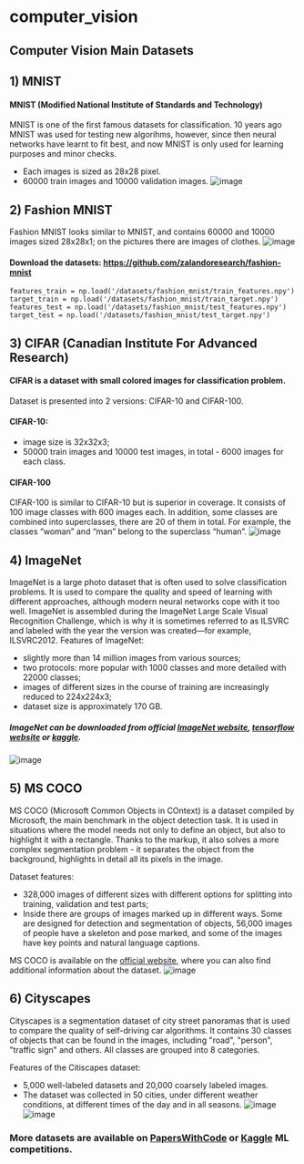 # computer_vision

## Computer Vision Main Datasets

## 1) MNIST

#### MNIST (Modified National Institute of Standards and Technology)
MNIST is one of the first famous datasets for classification.
10 years ago MNIST was used for testing new algorihms, however, since then neural networks have learnt to fit best, and now MNIST is only used for learning purposes and minor checks. 
- Each images is sized as 28х28 pixel.
- 60000 train images and 10000 validation images.
![image](https://user-images.githubusercontent.com/18750837/209570799-10280d50-dcc3-479f-8675-a05c8632c4dc.png)


## 2) Fashion MNIST

Fashion MNIST looks similar to MNIST, and contains 60000 and 10000 images sized 28х28х1; on the pictures there are images of clothes.
![image](https://user-images.githubusercontent.com/18750837/209570796-01b036c4-7caf-4220-9327-80dce36e7ccb.png)

#### Download the datasets: https://github.com/zalandoresearch/fashion-mnist
```
features_train = np.load('/datasets/fashion_mnist/train_features.npy')
target_train = np.load('/datasets/fashion_mnist/train_target.npy')
features_test = np.load('/datasets/fashion_mnist/test_features.npy')
target_test = np.load('/datasets/fashion_mnist/test_target.npy')
```


## 3) CIFAR (Canadian Institute For Advanced Research)

#### CIFAR is a dataset with small colored images for classification problem. 
Dataset is presented into 2 versions: CIFAR-10 and CIFAR-100.

#### CIFAR-10:
- image size is 32х32х3;
- 50000 train images and 10000 test images, in total - 6000 images for each class.

#### CIFAR-100 
CIFAR-100 is similar to CIFAR-10 but is superior in coverage. It consists of 100 image classes with 600 images each. In addition, some classes are combined into superclasses, there are 20 of them in total. For example, the classes “woman” and “man” belong to the superclass “human”.
![image](https://user-images.githubusercontent.com/18750837/209570816-5a9fc56f-0b2f-48ea-a502-e92b592e1ed4.png)

## 4) ImageNet 
ImageNet is a large photo dataset that is often used to solve classification problems. It is used to compare the quality and speed of learning with different approaches, although modern neural networks cope with it too well. ImageNet is assembled during the ImageNet Large Scale Visual Recognition Challenge, which is why it is sometimes referred to as ILSVRC and labeled with the year the version was created—for example, ILSVRC2012.
Features of ImageNet:

- slightly more than 14 million images from various sources;
- two protocols: more popular with 1000 classes and more detailed with 22000 classes;
- images of different sizes in the course of training are increasingly reduced to 224x224x3;
- dataset size is approximately 170 GB.

##### ImageNet can be downloaded from official [ImageNet website](https://www.image-net.org/), [tensorflow website](https://www.tensorflow.org/datasets/catalog/imagenet2012) or [kaggle](https://www.kaggle.com/competitions/imagenet-object-localization-challenge/overview).
![image](https://user-images.githubusercontent.com/18750837/209570775-4f852c61-0c82-4336-aa62-f3678947288b.png)

## 5) MS COCO

MS COCO (Microsoft Common Objects in COntext) is a dataset compiled by Microsoft, the main benchmark in the object detection task. It is used in situations where the model needs not only to define an object, but also to highlight it with a rectangle. Thanks to the markup, it also solves a more complex segmentation problem - it separates the object from the background, highlights in detail all its pixels in the image.

Dataset features:

- 328,000 images of different sizes with different options for splitting into training, validation and test parts;
- Inside there are groups of images marked up in different ways. Some are designed for detection and segmentation of objects, 56,000 images of people have a skeleton and pose marked, and some of the images have key points and natural language captions.

MS COCO is available on the [official website](https://cocodataset.org/), where you can also find additional information about the dataset.
![image](https://user-images.githubusercontent.com/18750837/209570747-ff1287e8-cd87-4675-bb6e-df4a42b7e4e2.png)

## 6) Cityscapes

Cityscapes is a segmentation dataset of city street panoramas that is used to compare the quality of self-driving car algorithms. It contains 30 classes of objects that can be found in the images, including "road", "person", "traffic sign" and others. All classes are grouped into 8 categories.

Features of the Citiscapes dataset:
- 5,000 well-labeled datasets and 20,000 coarsely labeled images.
- The dataset was collected in 50 cities, under different weather conditions, at different times of the day and in all seasons.
![image](https://user-images.githubusercontent.com/18750837/209570906-08afc0e4-c0ab-46db-99a9-f8106b28743d.png)
![image](https://user-images.githubusercontent.com/18750837/209570925-c16080d8-5f78-4fa6-b3d8-d5eb3f6260b6.png)

### More datasets are available on [PapersWithCode](https://paperswithcode.com/datasets) or [Kaggle](https://www.kaggle.com/datasets) ML competitions.

